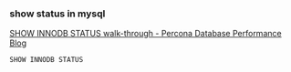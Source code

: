 ### show status in mysql 


[SHOW INNODB STATUS walk-through - Percona Database Performance Blog](https://www.percona.com/blog/2006/07/17/show-innodb-status-walk-through/)


 

```shell
SHOW INNODB STATUS
```
